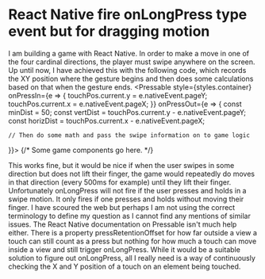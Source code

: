 
# React Native fire onLongPress type event but for dragging motion

I am building a game with React Native. In order to make a move in one of the four cardinal directions, the player must swipe anywhere on the screen. Up until now, I have achieved this with the following code, which records the XY position where the gesture begins and then does some calculations based on that when the gesture ends.
<Pressable style={styles.container}
  onPressIn={e => {
    touchPos.current.y = e.nativeEvent.pageY;
    touchPos.current.x = e.nativeEvent.pageX;
  }}
  onPressOut={e => {
    const minDist = 50;
    const vertDist = touchPos.current.y - e.nativeEvent.pageY;
    const horizDist = touchPos.current.x - e.nativeEvent.pageX;

    // Then do some math and pass the swipe information on to game logic
  }}>
    {/* Some game components go here. */}
  </Pressable>

This works fine, but it would be nice if when the user swipes in some direction but does not lift their finger, the game would repeatedly do moves in that direction (every 500ms for example) until they lift their finger. Unfortunately onLongPress will not fire if the user presses and holds in a swipe motion. It only fires if one presses and holds without moving their finger.
I have scoured the web but perhaps I am not using the correct terminology to define my question as I cannot find any mentions of similar issues. The React Native documentation on Pressable isn't much help either. There is a property pressRetentionOffset for how far outside a view a touch can still count as a press but nothing for how much a touch can move inside a view and still trigger onLongPress.
While it would be a suitable solution to figure out onLongPress, all I really need is a way of continuously checking the X and Y position of a touch on an element being touched.

        